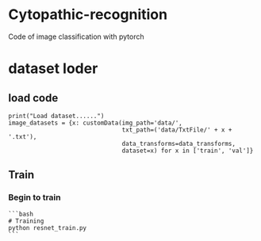 # Cytopathic-recognition
Code of image classification with pytorch 
# dataset loder
## load code

    print("Load dataset......")
    image_datasets = {x: customData(img_path='data/',
                                    txt_path=('data/TxtFile/' + x + '.txt'),
                                    data_transforms=data_transforms,
                                    dataset=x) for x in ['train', 'val']}
## Train
### Begin to train

    ```bash
    # Training
    python resnet_train.py
    ```


